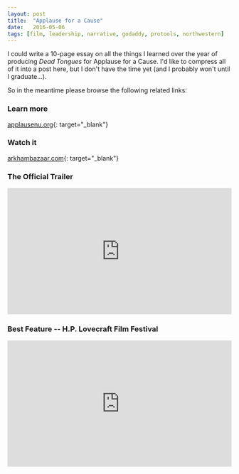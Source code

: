 ```yaml
---
layout: post
title:  "Applause for a Cause"
date:   2016-05-06
tags: [film, leadership, narrative, godaddy, protools, northwestern]
---
```

I could write a 10-page essay on all the things I learned over the year of producing *Dead Tongues* for Applause for a Cause. I'd like to compress all of it into a post here, but I don't have the time yet (and I probably won't until I graduate...).

So in the meantime please browse the following related links: <br>

### Learn more
[applausenu.org](http://www.applausenu.org/2016.html){: target="\_blank"}

### Watch it
[arkhambazaar.com](https://arkhambazaar.com/films/dead-tongues-an-h-p-lovecraft-film-festival-feature-presentation/){: target="\_blank"}

### The Official Trailer
<div style="position:relative;height:0;padding-bottom:56.25%; margin-bottom:2%"><iframe src="https://www.youtube.com/embed/BRqd3C5YI8E?rel=0" width="640" height="360" frameborder="0" style="position:absolute;width:100%;height:100%;left:0" allowfullscreen></iframe></div>

### Best Feature -- H.P. Lovecraft Film Festival
<div style="position:relative;height:0;padding-bottom:56.25%; margin-bottom:2%"><iframe src="https://www.youtube.com/embed/B82Xk6uPCj4" width="640" height="360" frameborder="0" style="position:absolute;width:100%;height:100%;left:0" allowfullscreen></iframe></div>
